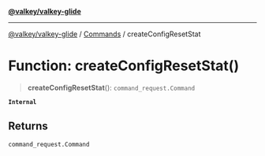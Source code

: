 [**@valkey/valkey-glide**](../../README.md)

***

[@valkey/valkey-glide](../../modules.md) / [Commands](../README.md) / createConfigResetStat

# Function: createConfigResetStat()

> **createConfigResetStat**(): `command_request.Command`

**`Internal`**

## Returns

`command_request.Command`
